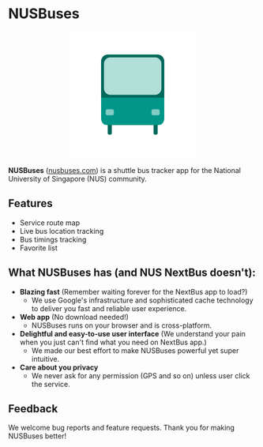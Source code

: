 # NUSBuses 
<p align="center"> 
<img width="256" height="256" src="src/assets/logo.svg">
</p>

**NUSBuses** ([nusbuses.com](nusbuses.com)) is a shuttle bus tracker app for the National University of
 Singapore (NUS) community.

## Features
- Service route map
- Live bus location tracking
- Bus timings tracking
- Favorite list


## What NUSBuses has (and NUS NextBus doesn't):
- **Blazing fast** (Remember waiting forever for the NextBus app to load?)
    - We use Google's infrastructure and sophisticated cache technology to deliver 
    you fast and reliable user experience.
- **Web app** (No download needed!)
    - NUSBuses runs on your browser and is cross-platform.
- **Delightful and easy-to-use user interface** (We understand your pain when you just can't find what you need on NextBus app.)
    -  We made our best effort to make NUSBuses powerful yet super intuitive.
- **Care about you privacy**
  - We never ask for any permission (GPS and so on) unless user click the service.
    
## Feedback
We welcome bug reports and feature requests. Thank you for making NUSBuses better!
